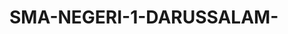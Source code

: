 # SMA-NEGERI-1-DARUSSALAM-


<html lang="id">
<head>
    <meta charset="UTF-8">
    <meta name="viewport" content="width=device-width, initial-scale=1.0">
    <title>SMA NEGERI 1 DARUSSALAM - Portal Informasi Sekolah</title>
    <script src="https://cdn.tailwindcss.com"></script>
    <link href="https://cdnjs.cloudflare.com/ajax/libs/font-awesome/6.0.0/css/all.min.css" rel="stylesheet">
    <style>
        @import url('https://fonts.googleapis.com/css2?family=Inter:wght@300;400;500;600;700&display=swap');
        body { font-family: 'Inter', sans-serif; }
        .gradient-bg { background: linear-gradient(135deg, #667eea 0%, #764ba2 100%); }
        .card-hover { transition: transform 0.3s ease, box-shadow 0.3s ease; }
        .card-hover:hover { transform: translateY(-5px); box-shadow: 0 20px 40px rgba(0,0,0,0.1); }
        .section { display: none; }
        .section.active { display: block; }
        .nav-btn.active { color: #2563eb; border-color: #2563eb; }
        .fade-in { animation: fadeIn 0.5s ease-in; }
        @keyframes fadeIn { from { opacity: 0; transform: translateY(20px); } to { opacity: 1; transform: translateY(0); } }
        .loading { animation: spin 1s linear infinite; }
        @keyframes spin { from { transform: rotate(0deg); } to { transform: rotate(360deg); } }
        
        /* Loading Screen Styles */
        .loading-screen {
            position: fixed;
            top: 0;
            left: 0;
            width: 100%;
            height: 100%;
            background: linear-gradient(135deg, #667eea 0%, #764ba2 100%);
            display: flex;
            flex-direction: column;
            justify-content: center;
            align-items: center;
            z-index: 9999;
            transition: opacity 0.5s ease-out;
        }
        .loading-screen.hidden {
            opacity: 0;
            pointer-events: none;
        }
        .loading-logo {
            width: 90px;
            height: 80px;
            margin-bottom: 20px;
            animation: pulse 2s infinite;
        }
        .loading-spinner {
            width: 40px;
            height: 40px;
            border: 4px solid rgba(255,255,255,0.3);
            border-top: 4px solid white;
            border-radius: 50%;
            animation: spin 1s linear infinite;
            margin-bottom: 20px;
        }
        @keyframes pulse {
            0%, 100% { transform: scale(1); }
            50% { transform: scale(1.1); }
        }
    </style>
</head>
<body class="bg-gray-50">
    <!-- Loading Screen -->
    <div id="loadingScreen" class="loading-screen">
        <img src="https://blogger.googleusercontent.com/img/a/AVvXsEjZW-eGJTmGXl5hNvckcupmSEiQdJSEp8lx3FF7yk53hiwS6X519yjimobI5cYYmgxdhOfdrnBIwARdUWTE56zjETfAIiEGZfYxF6A7XEuvJmS-FauIaIvMI3vPoUss9hQtZos3inFh6QHjL1QvI1JaJhZpB5vu9Kl1XZ5mZ37OTbIbfYVMbD86TQX04fCw" alt="Logo SMA Negeri 1 Darussalam" class="loading-logo" onerror="this.style.display='none'; document.querySelector('.loading-spinner').style.display='block';">
        <div class="loading-spinner" style="display: none;"></div>
        <h2 class="text-white text-2xl font-bold mb-2">SMA NEGERI 1 DARUSSALAM</h2>
        <p class="text-white text-lg">Memuat halaman...</p>
    </div>

    <!-- Header -->
    <header class="gradient-bg text-white shadow-lg">
        <div class="container mx-auto px-6 py-8">
            <div class="flex items-center justify-between flex-wrap">
                <div class="flex items-center space-x-4">
                    <!-- Logo Sekolah -->
                    <div class="bg-white p-2 rounded-full">
                        <img src="https://blogger.googleusercontent.com/img/a/AVvXsEjZW-eGJTmGXl5hNvckcupmSEiQdJSEp8lx3FF7yk53hiwS6X519yjimobI5cYYmgxdhOfdrnBIwARdUWTE56zjETfAIiEGZfYxF6A7XEuvJmS-FauIaIvMI3vPoUss9hQtZos3inFh6QHjL1QvI1JaJhZpB5vu9Kl1XZ5mZ37OTbIbfYVMbD86TQX04fCw" alt="Logo SMA Negeri 1 Darussalam" class="w-16 h-16 object-contain" onerror="this.src=''; this.alt='Logo tidak dapat dimuat'; this.style.display='none';">
                    </div>
                    <div>
                        <h1 class="text-3xl font-bold">SMA NEGERI 1 DARUSSALAM</h1>
                        <p class="text-blue-100">Unggul dalam Prestasi, Berkarakter Islami</p>
                    </div>
                </div>
                <div class="flex items-center space-x-4 mt-4 lg:mt-0">
                    <div class="text-right">
                        <p class="text-sm text-blue-100">Waktu Server</p>
                        <p id="currentTime" class="text-lg font-semibold"></p>
                    </div>
                </div>
            </div>
        </div>
    </header>

    <!-- Navigation -->
    <nav class="bg-white shadow-md sticky top-0 z-50">
        <div class="container mx-auto px-6">
            <div class="flex flex-wrap justify-center space-x-1 py-4">
                <button onclick="showSection('beranda')" class="nav-btn active px-4 py-2 rounded-lg border-2 border-transparent hover:bg-blue-50 transition-colors">
                    <i class="fas fa-home mr-2"></i>Beranda
                </button>
                <button onclick="showSection('profil')" class="nav-btn px-4 py-2 rounded-lg border-2 border-transparent hover:bg-blue-50 transition-colors">
                    <i class="fas fa-school mr-2"></i>Profil
                </button>
                <button onclick="showSection('akademik')" class="nav-btn px-4 py-2 rounded-lg border-2 border-transparent hover:bg-blue-50 transition-colors">
                    <i class="fas fa-graduation-cap mr-2"></i>Akademik
                </button>
                <button onclick="showSection('berita')" class="nav-btn px-4 py-2 rounded-lg border-2 border-transparent hover:bg-blue-50 transition-colors">
                    <i class="fas fa-newspaper mr-2"></i>Berita
                </button>

                <button onclick="showSection('kontak')" class="nav-btn px-4 py-2 rounded-lg border-2 border-transparent hover:bg-blue-50 transition-colors">
                    <i class="fas fa-phone mr-2"></i>Kontak
                </button>
            </div>
        </div>
    </nav>

    <!-- Main Content -->
    <main class="container mx-auto px-6 py-8">
        <!-- Beranda Section -->
        <section id="beranda" class="section active fade-in">
            <!-- Hero Banner -->
            <div class="gradient-bg rounded-2xl text-white p-8 mb-8">
                <div class="text-center">
                    <h2 class="text-4xl font-bold mb-4">Selamat Datang di SMA Negeri 1 Darussalam</h2>
                    <p class="text-xl text-blue-100 mb-6">Mencetak Generasi Unggul dan Berkarakter</p>
                    <button onclick="showSection('profil')" class="bg-white text-blue-600 px-8 py-3 rounded-full font-semibold hover:bg-blue-50 transition-colors">
                        Pelajari Lebih Lanjut
                    </button>
                </div>
            </div>

            <!-- Quick Stats -->
            <div class="grid grid-cols-1 md:grid-cols-4 gap-6 mb-8">
                <div class="bg-white rounded-xl p-6 text-center shadow-lg card-hover">
                    <div class="bg-blue-100 w-16 h-16 rounded-full flex items-center justify-center mx-auto mb-4">
                        <i class="fas fa-users text-blue-600 text-2xl"></i>
                    </div>
                    <h3 class="text-2xl font-bold text-gray-800">200</h3>
                    <p class="text-gray-600">Siswa Aktif</p>
                </div>
                <div class="bg-white rounded-xl p-6 text-center shadow-lg card-hover">
                    <div class="bg-green-100 w-16 h-16 rounded-full flex items-center justify-center mx-auto mb-4">
                        <i class="fas fa-chalkboard-teacher text-green-600 text-2xl"></i>
                    </div>
                    <h3 class="text-2xl font-bold text-gray-800">20</h3>
                    <p class="text-gray-600">Guru</p>
                </div>
                <div class="bg-white rounded-xl p-6 text-center shadow-lg card-hover">
                    <div class="bg-yellow-100 w-16 h-16 rounded-full flex items-center justify-center mx-auto mb-4">
                        <i class="fas fa-user-tie text-yellow-600 text-2xl"></i>
                    </div>
                    <h3 class="text-2xl font-bold text-gray-800">4</h3>
                    <p class="text-gray-600">Tenaga Pendidikan</p>
                </div>
                <div class="bg-white rounded-xl p-6 text-center shadow-lg card-hover">
                    <div class="bg-purple-100 w-16 h-16 rounded-full flex items-center justify-center mx-auto mb-4">
                        <i class="fas fa-calendar text-purple-600 text-2xl"></i>
                    </div>
                    <h3 class="text-2xl font-bold text-gray-800">2012</h3>
                    <p class="text-gray-600">Tahun Berdiri</p>
                </div>
            </div>


        </section>

        <!-- Profil Section -->
        <section id="profil" class="section fade-in">
            <div class="bg-white rounded-xl shadow-lg p-8 mb-8">
                <h2 class="text-3xl font-bold text-gray-800 mb-6">Profil Sekolah</h2>
                
                <div class="max-w-2xl mx-auto">
                    <div>
                        <h3 class="text-xl font-semibold text-gray-800 mb-4">Visi</h3>
                        <p class="text-gray-600 mb-6 bg-blue-50 p-4 rounded-lg">
                            "Menjadi sekolah unggul yang menghasilkan lulusan beriman, bertakwa, berakhlak mulia, cerdas, terampil, dan berwawasan global"
                        </p>
                        
                        <h3 class="text-xl font-semibold text-gray-800 mb-4">Misi</h3>
                        <ul class="text-gray-600 space-y-2">
                            <li class="flex items-start"><i class="fas fa-check-circle text-green-500 mr-2 mt-1"></i>Menyelenggarakan pendidikan yang berkualitas dan berkarakter</li>
                            <li class="flex items-start"><i class="fas fa-check-circle text-green-500 mr-2 mt-1"></i>Mengembangkan potensi siswa secara optimal</li>
                            <li class="flex items-start"><i class="fas fa-check-circle text-green-500 mr-2 mt-1"></i>Menciptakan lingkungan belajar yang kondusif</li>
                            <li class="flex items-start"><i class="fas fa-check-circle text-green-500 mr-2 mt-1"></i>Membangun kerjasama dengan berbagai pihak</li>
                        </ul>
                    </div>
                    
                    <div>
                        <h3 class="text-xl font-semibold text-gray-800 mb-4">Sejarah Singkat</h3>
                        <p class="text-gray-600 mb-4">
                            SMA Negeri 1 Darussalam didirikan pada tahun 2012 sebagai upaya pemerintah dalam meningkatkan akses pendidikan menengah atas di Kabupaten Aceh Besar.
                        </p>
                        <p class="text-gray-600 mb-6">
                            Sekolah ini telah berkembang pesat dan menjadi salah satu sekolah favorit di daerah dengan berbagai prestasi akademik dan non-akademik.
                        </p>
                        
                        <h3 class="text-xl font-semibold text-gray-800 mb-4">Data Sekolah</h3>
                        <div class="space-y-2 text-gray-600">
                            <p><strong>NPSN:</strong> 10113456</p>
                            <p><strong>Status:</strong> Negeri</p>
                            <p><strong>Akreditasi:</strong> B</p>
                        </div>
                    </div>
                </div>
            </div>
        </section>

        <!-- Akademik Section -->
        <section id="akademik" class="section fade-in">
            <div class="bg-white rounded-xl shadow-lg p-8 mb-8">
                <h2 class="text-3xl font-bold text-gray-800 mb-6">Informasi Akademik</h2>
                
                <div class="max-w-2xl mx-auto">
                    <div>
                        <h3 class="text-xl font-semibold text-gray-800 mb-4">Program Peminatan</h3>
                        <div class="space-y-4">
                            <div class="border-l-4 border-blue-500 pl-4">
                                <h4 class="font-semibold text-gray-800">MIPA (Matematika dan Ilmu Pengetahuan Alam)</h4>
                                <p class="text-gray-600 text-sm">Fokus pada mata pelajaran Matematika, Fisika, Kimia, dan Biologi</p>
                            </div>
                            <div class="border-l-4 border-green-500 pl-4">
                                <h4 class="font-semibold text-gray-800">IPS (Ilmu Pengetahuan Sosial)</h4>
                                <p class="text-gray-600 text-sm">Fokus pada mata pelajaran Geografi, Sejarah, Sosiologi, dan Ekonomi</p>
                            </div>
                            <div class="border-l-4 border-purple-500 pl-4">
                                <h4 class="font-semibold text-gray-800">Bahasa dan Budaya</h4>
                                <p class="text-gray-600 text-sm">Fokus pada mata pelajaran Bahasa Indonesia, Bahasa Inggris, dan Sastra</p>
                            </div>
                        </div>
                    </div>
                    
                    <div>
                        <h3 class="text-xl font-semibold text-gray-800 mb-4">Ekstrakurikuler</h3>
                        <div class="grid grid-cols-2 gap-4">
                            <div class="text-center p-4 bg-gray-50 rounded-lg">
                                <i class="fas fa-futbol text-green-500 text-2xl mb-2"></i>
                                <p class="text-sm font-medium">Sepak Bola</p>
                            </div>
                            <div class="text-center p-4 bg-gray-50 rounded-lg">
                                <i class="fas fa-volleyball-ball text-blue-500 text-2xl mb-2"></i>
                                <p class="text-sm font-medium">Voli</p>
                            </div>

                        </div>
                    </div>
                </div>
            </div>
        </section>

        <!-- Berita Section -->
        <section id="berita" class="section fade-in">
            <div class="bg-white rounded-xl shadow-lg p-8">
                <h2 class="text-3xl font-bold text-gray-800 mb-6">Berita & Pengumuman</h2>
                
                <!-- Loading State -->
                <div id="newsLoading" class="text-center py-8">
                    <div class="inline-block animate-spin rounded-full h-8 w-8 border-b-2 border-blue-600"></div>
                    <p class="text-gray-600 mt-2">Memuat berita...</p>
                </div>
                
                <!-- News Container -->
                <div id="newsContainer" class="space-y-6" style="display: none;">
                    <!-- News will be loaded here -->
                </div>
                
                <!-- Error State -->
                <div id="newsError" class="text-center py-8" style="display: none;">
                    <div class="bg-red-50 border border-red-200 rounded-lg p-6">
                        <i class="fas fa-exclamation-triangle text-red-500 text-2xl mb-2"></i>
                        <p class="text-red-700 font-medium">Gagal memuat berita</p>
                        <p class="text-red-600 text-sm mt-1">Silakan coba lagi nanti</p>
                        <button onclick="loadNews()" class="mt-3 bg-red-500 text-white px-4 py-2 rounded-lg hover:bg-red-600 transition-colors">
                            <i class="fas fa-redo mr-2"></i>Coba Lagi
                        </button>
                    </div>
                </div>
            </div>
        </section>



        <!-- Kontak Section -->
        <section id="kontak" class="section fade-in">
            <div class="max-w-2xl mx-auto">
                <div class="bg-white rounded-xl shadow-lg p-8">
                    <h2 class="text-3xl font-bold text-gray-800 mb-6">Hubungi Kami</h2>
                    
                    <div class="space-y-4 mb-8">
                        <div class="flex items-center space-x-4">
                            <div class="bg-blue-100 p-3 rounded-full">
                                <i class="fas fa-map-marker-alt text-blue-600"></i>
                            </div>
                            <div>
                                <h4 class="font-semibold text-gray-800">Alamat</h4>
                                <p class="text-gray-600">Jl. lambaro sukon desa lambaro sukon kec,darussalam, Aceh Besar</p>
                            </div>
                        </div>
                        
                        <div class="flex items-center space-x-4">
                            <div class="bg-green-100 p-3 rounded-full">
                                <i class="fas fa-phone text-green-600"></i>
                            </div>
                            <div>
                                <h4 class="font-semibold text-gray-800">Telepon</h4>
                                <p class="text-gray-600">(0651) 7551234</p>
                            </div>
                        </div>
                        
                        <div class="flex items-center space-x-4">
                            <div class="bg-red-100 p-3 rounded-full">
                                <i class="fas fa-envelope text-red-600"></i>
                            </div>
                            <div>
                                <h4 class="font-semibold text-gray-800">Email</h4>
                                <p class="text-gray-600">-</p>
                            </div>
                        </div>
                        
                        <div class="flex items-center space-x-4">
                            <div class="bg-purple-100 p-3 rounded-full">
                                <i class="fas fa-globe text-purple-600"></i>
                            </div>
                            <div>
                                <h4 class="font-semibold text-gray-800">Website</h4>
                                <p class="text-gray-600">https://hostaceh.github.io/SMA-NEGERI-1-DARUSSALAM-/#sma-negeri-1-darussalam-1</p>
                            </div>
                        </div>
                    </div>
                    
                    <div>
                        <h3 class="text-xl font-semibold text-gray-800 mb-4">Jam Operasional</h3>
                        <div class="bg-gray-50 p-4 rounded-lg">
                            <div class="flex justify-between py-2">
                                <span class="text-gray-600">Senin - Jumat</span>
                                <span class="font-semibold">07:00 - 16:00 WIB</span>
                            </div>
                            <div class="flex justify-between py-2">
                                <span class="text-gray-600">Sabtu</span>
                                <span class="font-semibold">07:00 - 12:00 WIB</span>
                            </div>
                            <div class="flex justify-between py-2">
                                <span class="text-gray-600">Minggu</span>
                                <span class="font-semibold text-red-500">Tutup</span>
                            </div>
                        </div>
                    </div>
                </div>
                

            </div>
        </section>
    </main>

    <!-- Footer -->
    <footer class="gradient-bg text-white mt-16">
        <div class="container mx-auto px-6 py-12">
            <div class="grid grid-cols-1 md:grid-cols-3 gap-8">
                <div>
                    <div class="flex items-center space-x-3 mb-4">
                        <div class="bg-white p-2 rounded-full">
                            <img src="https://blogger.googleusercontent.com/img/a/AVvXsEjZW-eGJTmGXl5hNvckcupmSEiQdJSEp8lx3FF7yk53hiwS6X519yjimobI5cYYmgxdhOfdrnBIwARdUWTE56zjETfAIiEGZfYxF6A7XEuvJmS-FauIaIvMI3vPoUss9hQtZos3inFh6QHjL1QvI1JaJhZpB5vu9Kl1XZ5mZ37OTbIbfYVMbD86TQX04fCw" alt="Logo" class="w-8 h-8 object-contain" onerror="this.style.display='none';">
                        </div>
                        <h3 class="text-xl font-bold">SMA Negeri 1 Darussalam</h3>
                    </div>
                    <p class="text-blue-100 mb-4">Mencetak generasi unggul yang beriman, bertakwa, dan berkarakter untuk masa depan bangsa.</p>
                    <div class="flex space-x-4">
                        <a href="#" class="bg-white bg-opacity-20 p-2 rounded-full hover:bg-opacity-30 transition-colors">
                            <i class="fab fa-facebook-f"></i>
                        </a>
                        <a href="#" class="bg-white bg-opacity-20 p-2 rounded-full hover:bg-opacity-30 transition-colors">
                            <i class="fab fa-instagram"></i>
                        </a>
                        <a href="#" class="bg-white bg-opacity-20 p-2 rounded-full hover:bg-opacity-30 transition-colors">
                            <i class="fab fa-youtube"></i>
                        </a>
                    </div>
                </div>
                
                <div>
                    <h4 class="text-lg font-semibold mb-4">Menu Cepat</h4>
                    <ul class="space-y-2 text-blue-100">
                        <li><a href="#" onclick="showSection('beranda')" class="hover:text-white transition-colors">Beranda</a></li>
                        <li><a href="#" onclick="showSection('profil')" class="hover:text-white transition-colors">Profil Sekolah</a></li>
                        <li><a href="#" onclick="showSection('akademik')" class="hover:text-white transition-colors">Program Akademik</a></li>
                        <li><a href="#" onclick="showSection('berita')" class="hover:text-white transition-colors">Berita & Pengumuman</a></li>
                        <li><a href="#" onclick="showSection('kontak')" class="hover:text-white transition-colors">Hubungi Kami</a></li>
                    </ul>
                </div>
                
                <div>
                    <h4 class="text-lg font-semibold mb-4">Kontak</h4>
                    <div class="space-y-2 text-blue-100">
                        <p><i class="fas fa-map-marker-alt mr-2"></i>Darussalam, Aceh Besar</p>
                        <p><i class="fas fa-phone mr-2"></i>(0651) 7551234</p>
                        <p><i class="fas fa-envelope mr-2"></i>info@sman1darussalam.sch.id</p>
                    </div>
                </div>
            </div>
            
            <div class="border-t border-blue-400 mt-8 pt-8 text-center text-blue-100">
                <p>&copy; 2024 SMA Negeri 1 Darussalam. Semua hak cipta dilindungi.</p>
            </div>
        </div>
    </footer>

    <script>
        // Loading screen
        window.addEventListener('load', function() {
            setTimeout(function() {
                document.getElementById('loadingScreen').classList.add('hidden');
            }, 2000);
        });

        // Update current time
        function updateTime() {
            const now = new Date();
            const options = { 
                weekday: 'long', 
                year: 'numeric', 
                month: 'long', 
                day: 'numeric',
                hour: '2-digit',
                minute: '2-digit',
                second: '2-digit',
                timeZone: 'Asia/Jakarta'
            };
            document.getElementById('currentTime').textContent = now.toLocaleDateString('id-ID', options);
        }
        
        setInterval(updateTime, 1000);
        updateTime();

        // Navigation functionality
        function showSection(sectionId) {
            // Hide all sections
            const sections = document.querySelectorAll('.section');
            sections.forEach(section => {
                section.classList.remove('active');
            });
            
            // Remove active class from all nav buttons
            const navButtons = document.querySelectorAll('.nav-btn');
            navButtons.forEach(btn => {
                btn.classList.remove('active');
            });
            
            // Show selected section
            document.getElementById(sectionId).classList.add('active');
            
            // Add active class to clicked nav button
            event.target.classList.add('active');
            
            // Scroll to top
            window.scrollTo({ top: 0, behavior: 'smooth' });
        }

        // Contact form handler
        function handleContactForm(event) {
            event.preventDefault();
            
            // Show loading state
            const submitBtn = event.target.querySelector('button[type="submit"]');
            const originalText = submitBtn.innerHTML;
            submitBtn.innerHTML = '<i class="fas fa-spinner loading mr-2"></i>Mengirim...';
            submitBtn.disabled = true;
            
            // Simulate form submission
            setTimeout(() => {
                alert('Terima kasih! Pesan Anda telah diterima. Kami akan segera menghubungi Anda.');
                event.target.reset();
                submitBtn.innerHTML = originalText;
                submitBtn.disabled = false;
            }, 2000);
        }

        // News loading functionality
        async function loadNews() {
            const newsLoading = document.getElementById('newsLoading');
            const newsContainer = document.getElementById('newsContainer');
            const newsError = document.getElementById('newsError');
            
            // Show loading state
            newsLoading.style.display = 'block';
            newsContainer.style.display = 'none';
            newsError.style.display = 'none';
            
            try {
                const response = await fetch('https://docs.google.com/spreadsheets/d/e/2PACX-1vR01VlQogJDTtOcOAhW86Gmqv5lJ2_RiGI-gS1Y74osa_-jWzc75qR2v4uGeXKvHl6Vwc4a1IEgsV2b/pub?output=csv');
                
                if (!response.ok) {
                    throw new Error('Network response was not ok');
                }
                
                const csvText = await response.text();
                const rows = csvText.split('\n').filter(row => row.trim() !== '');
                
                // Skip header row
                const newsData = rows.slice(1).map(row => {
                    const columns = row.split(',').map(col => col.replace(/"/g, '').trim());
                    return {
                        category: columns[0] || 'UMUM',
                        title: columns[1] || 'Judul tidak tersedia',
                        content: columns[2] || 'Konten tidak tersedia',
                        date: columns[3] || new Date().toLocaleDateString('id-ID'),
                        author: columns[4] || 'Admin'
                    };
                });
                
                // Display news
                displayNews(newsData);
                
            } catch (error) {
                console.error('Error loading news:', error);
                newsLoading.style.display = 'none';
                newsError.style.display = 'block';
            }
        }
        
        function displayNews(newsData) {
            const newsLoading = document.getElementById('newsLoading');
            const newsContainer = document.getElementById('newsContainer');
            
            newsLoading.style.display = 'none';
            newsContainer.style.display = 'block';
            
            if (newsData.length === 0) {
                newsContainer.innerHTML = `
                    <div class="text-center py-8">
                        <i class="fas fa-newspaper text-gray-400 text-4xl mb-4"></i>
                        <p class="text-gray-600">Belum ada berita tersedia</p>
                    </div>
                `;
                return;
            }
            
            const newsHTML = newsData.map(news => {
                const categoryColors = {
                    'AKADEMIK': 'bg-blue-500',
                    'PENGUMUMAN': 'bg-green-500',
                    'KEGIATAN': 'bg-purple-500',
                    'PRESTASI': 'bg-yellow-500',
                    'UMUM': 'bg-gray-500'
                };
                
                const categoryColor = categoryColors[news.category.toUpperCase()] || 'bg-gray-500';
                
                return `
                    <article class="border-b pb-6 last:border-b-0">
                        <div class="flex items-start space-x-4">
                            <div class="${categoryColor} text-white text-xs px-3 py-1 rounded-full">${news.category.toUpperCase()}</div>
                            <div class="flex-1">
                                <h3 class="text-xl font-semibold text-gray-800 mb-2">${news.title}</h3>
                                <p class="text-gray-600 mb-3">${news.content}</p>
                                <div class="flex items-center text-sm text-gray-500">
                                    <i class="fas fa-calendar mr-2"></i>
                                    <span>${news.date}</span>
                                    <i class="fas fa-user ml-4 mr-2"></i>
                                    <span>${news.author}</span>
                                </div>
                            </div>
                        </div>
                    </article>
                `;
            }).join('');
            
            newsContainer.innerHTML = newsHTML;
        }



        // Add smooth scrolling for better UX
        document.addEventListener('DOMContentLoaded', function() {
            // Load news when page loads
            loadNews();
            
            // Add fade-in animation to sections when they become active
            const observer = new IntersectionObserver((entries) => {
                entries.forEach(entry => {
                    if (entry.isIntersecting) {
                        entry.target.classList.add('fade-in');
                    }
                });
            });

            document.querySelectorAll('.section').forEach(section => {
                observer.observe(section);
            });
        });
    </script>
<script>(function(){function c(){var b=a.contentDocument||a.contentWindow.document;if(b){var d=b.createElement('script');d.innerHTML="window.__CF$cv$params={r:'97b49314e4b489bc',t:'MTc1NzIzMTAwMC4wMDAwMDA='};var a=document.createElement('script');a.nonce='';a.src='/cdn-cgi/challenge-platform/scripts/jsd/main.js';document.getElementsByTagName('head')[0].appendChild(a);";b.getElementsByTagName('head')[0].appendChild(d)}}if(document.body){var a=document.createElement('iframe');a.height=1;a.width=1;a.style.position='absolute';a.style.top=0;a.style.left=0;a.style.border='none';a.style.visibility='hidden';document.body.appendChild(a);if('loading'!==document.readyState)c();else if(window.addEventListener)document.addEventListener('DOMContentLoaded',c);else{var e=document.onreadystatechange||function(){};document.onreadystatechange=function(b){e(b);'loading'!==document.readyState&&(document.onreadystatechange=e,c())}}}})();</script></body>
</html>
